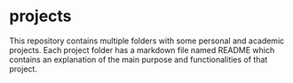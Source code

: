 # projects

This repository contains multiple folders with some personal and academic projects. Each project folder has a markdown file named README which contains an explanation of the main purpose and functionalities of that project.  
